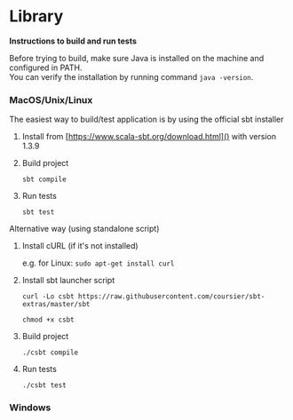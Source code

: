 # Library

**Instructions to build and run tests**

Before trying to build, make sure Java is installed on the machine and configured in PATH. </br>
You can verify the installation by running command `java -version`. </br>

### MacOS/Unix/Linux

The easiest way to build/test application is by using the official sbt installer

1. Install from [https://www.scala-sbt.org/download.html]() with version 1.3.9
2. Build project

    `sbt compile`

3. Run tests

    `sbt test`


Alternative way (using standalone script)

1. Install cURL (if it's not installed)

    e.g. for Linux: `sudo apt-get install curl`

2. Install sbt launcher script

    `curl -Lo csbt https://raw.githubusercontent.com/coursier/sbt-extras/master/sbt`
    
    `chmod +x csbt`

3. Build project

    `./csbt compile`

4. Run tests

    `./csbt test`


### Windows

